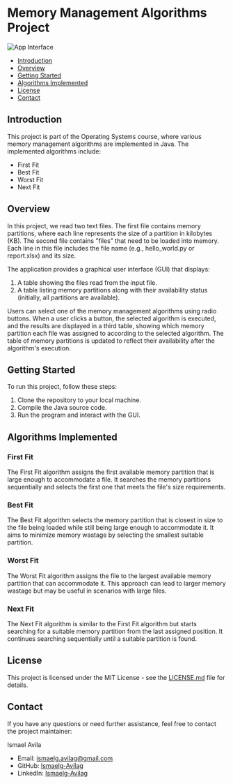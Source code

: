 # Memory Management Algorithms Project

![App Interface](https://github.com/ismaelg-avilag/os-lab05-memory-management-01/blob/main/images/app.png)

- [Introduction](#introduction)
- [Overview](#overview)
- [Getting Started](#getting-started)
- [Algorithms Implemented](#algorithms-implemented)
- [License](#license)
- [Contact](#contact)

## Introduction

This project is part of the Operating Systems course, where various memory management algorithms are implemented in Java. The implemented algorithms include:

- First Fit
- Best Fit
- Worst Fit
- Next Fit

## Overview

In this project, we read two text files. The first file contains memory partitions, where each line represents the size of a partition in kilobytes (KB). The second file contains "files" that need to be loaded into memory. Each line in this file includes the file name (e.g., hello_world.py or report.xlsx) and its size.

The application provides a graphical user interface (GUI) that displays:

1. A table showing the files read from the input file.
2. A table listing memory partitions along with their availability status (initially, all partitions are available).

Users can select one of the memory management algorithms using radio buttons. When a user clicks a button, the selected algorithm is executed, and the results are displayed in a third table, showing which memory partition each file was assigned to according to the selected algorithm. The table of memory partitions is updated to reflect their availability after the algorithm's execution.

## Getting Started
To run this project, follow these steps:

1. Clone the repository to your local machine.
2. Compile the Java source code.
3. Run the program and interact with the GUI.

## Algorithms Implemented

### First Fit

The First Fit algorithm assigns the first available memory partition that is large enough to accommodate a file. It searches the memory partitions sequentially and selects the first one that meets the file's size requirements.

### Best Fit

The Best Fit algorithm selects the memory partition that is closest in size to the file being loaded while still being large enough to accommodate it. It aims to minimize memory wastage by selecting the smallest suitable partition.

### Worst Fit

The Worst Fit algorithm assigns the file to the largest available memory partition that can accommodate it. This approach can lead to larger memory wastage but may be useful in scenarios with large files.

### Next Fit

The Next Fit algorithm is similar to the First Fit algorithm but starts searching for a suitable memory partition from the last assigned position. It continues searching sequentially until a suitable partition is found.

## License
This project is licensed under the MIT License - see the [LICENSE.md](LICENSE.md) file for details.

## Contact
If you have any questions or need further assistance, feel free to contact the project maintainer:

Ismael Avila
- Email: ismaelg.avilag@gmail.com
- GitHub: [Ismaelg-Avilag](https://github.com/ismaelg-avilag)
- LinkedIn: [Ismaelg-Avilag](https://www.linkedin.com/in/ismaelg-avilag)
